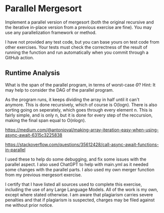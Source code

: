# Parallel Mergesort

Implement a parallel version of mergesort (both the original recursive and the
iterative in-place version from a previous exercise are fine). You may use any
parallelization framework or method.

I have not provided any test code, but you can base yours on test code from
other exercises. Your tests must check the correctness of the result of running
the function and run automatically when you commit through a GitHub action.

## Runtime Analysis

What is the span of the parallel program, in terms of worst-case $\Theta$? Hint:
It may help to consider the DAG of the parallel program.

As the program runs, it keeps dividing the array in half until it can't anymore. This is done recursively, which of course is O(logn). There is also sorting going on seperately, which goes through every element n. This is fairly simple, and is only n, but it is done for every step of the reccursion, making the final span equal to O(nlogn).

https://medium.com/@antonioval/making-array-iteration-easy-when-using-async-await-6315c3225838

https://stackoverflow.com/questions/35612428/call-async-await-functions-in-parallel

I used these to help do some debugging, and fix some issues with the parallel aspect. I also used ChatGPT to help with main.yml as it needed some changes with the parallel parts. I also used my own merger function from my previous mergesort exercise.

I certify that I have listed all sources used to complete this exercise, including the use of any Large Language Models. All of the work is my own, except where stated otherwise. I am aware that plagiarism carries severe penalties and that if plagiarism is suspected, charges may be filed against me without prior notice.
